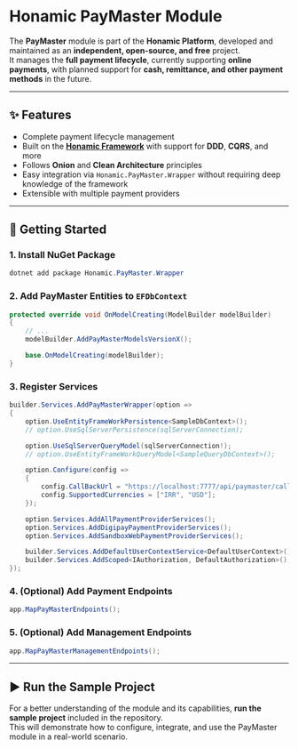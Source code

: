 
# Honamic PayMaster Module

The **PayMaster** module is part of the **Honamic Platform**, developed and maintained as an **independent, open-source, and free** project.  
It manages the **full payment lifecycle**, currently supporting **online payments**, with planned support for **cash, remittance, and other payment methods** in the future.

---

## ✨ Features
- Complete payment lifecycle management  
- Built on the [**Honamic Framework**](https://github.com/honamic/Framework) with support for **DDD**, **CQRS**, and more  
- Follows **Onion** and **Clean Architecture** principles  
- Easy integration via `Honamic.PayMaster.Wrapper` without requiring deep knowledge of the framework  
- Extensible with multiple payment providers  

---

## 🚀 Getting Started

### 1. Install NuGet Package
```powershell
dotnet add package Honamic.PayMaster.Wrapper
```

### 2. Add PayMaster Entities to `EFDbContext`
```csharp
protected override void OnModelCreating(ModelBuilder modelBuilder)
{
    // ...
    modelBuilder.AddPayMasterModelsVersionX();

    base.OnModelCreating(modelBuilder);
}
```

### 3. Register Services
```csharp
builder.Services.AddPayMasterWrapper(option =>
{
    option.UseEntityFrameWorkPersistence<SampleDbContext>();
    // option.UseSqlServerPersistence(sqlServerConnection);

    option.UseSqlServerQueryModel(sqlServerConnection!);
    // option.UseEntityFrameWorkQueryModel<SampleQueryDbContext>();

    option.Configure(config =>
    {
        config.CallBackUrl = "https://localhost:7777/api/paymaster/callback/{GatewayPaymentId}/";
        config.SupportedCurrencies = ["IRR", "USD"];
    });

    option.Services.AddAllPaymentProviderServices();
    option.Services.AddDigipayPaymentProviderServices();
    option.Services.AddSandboxWebPaymentProviderServices();

    builder.Services.AddDefaultUserContextService<DefaultUserContext>();
    builder.Services.AddScoped<IAuthorization, DefaultAuthorization>();
});
```

### 4. (Optional) Add Payment Endpoints
```csharp
app.MapPayMasterEndpoints();
```

### 5. (Optional) Add Management Endpoints
```csharp
app.MapPayMasterManagementEndpoints();
```

---

## ▶️ Run the Sample Project
For a better understanding of the module and its capabilities, **run the sample project** included in the repository.  
This will demonstrate how to configure, integrate, and use the PayMaster module in a real-world scenario.

